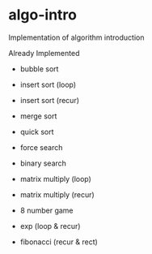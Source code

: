 # algo-intro
Implementation of algorithm introduction

Already Implemented
+ bubble sort
+ insert sort (loop)
+ insert sort (recur)
+ merge sort
+ quick sort

+ force search
+ binary search
+ matrix multiply (loop)
+ matrix multiply (recur)

+ 8 number game

+ exp (loop & recur)

+ fibonacci (recur & rect)
